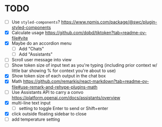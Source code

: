 # TODO

- [ ] Use `styled-components`? https://www.npmjs.com/package/@swc/plugin-styled-components
- [x] Calculate usage https://github.com/dqbd/tiktoken?tab=readme-ov-file#vite
- [x] Maybe do an accordion menu
  - [ ] Add "Chats"
  - [ ] Add "Assistants"
- [ ] Scroll user message into view
- [ ] Show token size of input text as you're typing (including prior context w/ little bar showing % for context you're about to use)
- [x] Show token size of each output in the chat box
- [x] Math https://github.com/remarkjs/react-markdown?tab=readme-ov-file#use-remark-and-rehype-plugins-math
- [ ] Use Assistants API to carry a convo https://platform.openai.com/docs/assistants/overview
- [x] multi-line text input
  - [ ] setting to toggle Enter to send or Shift+enter
- [x] click outside floating sidebar to close
- [ ] add temperature setting
